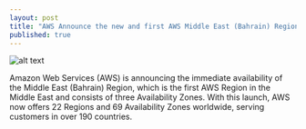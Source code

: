 ```yaml
---
layout: post
title: "AWS Announce the new and first AWS Middle East (Bahrain) Region"
published: true
---
```

![alt text](https://github.com/mhmdio/mhmdio.github.io/raw/master/images/Global-Infrastructure-Map_Networks_1.01c9ef0f300ef42e91e7faa3eacbfceb52c87191.png)

Amazon Web Services (AWS) is announcing the immediate availability of the Middle East (Bahrain) Region, which is the first AWS Region in the Middle East and consists of three Availability Zones. With this launch, AWS now offers 22 Regions and 69 Availability Zones worldwide, serving customers in over 190 countries.  



